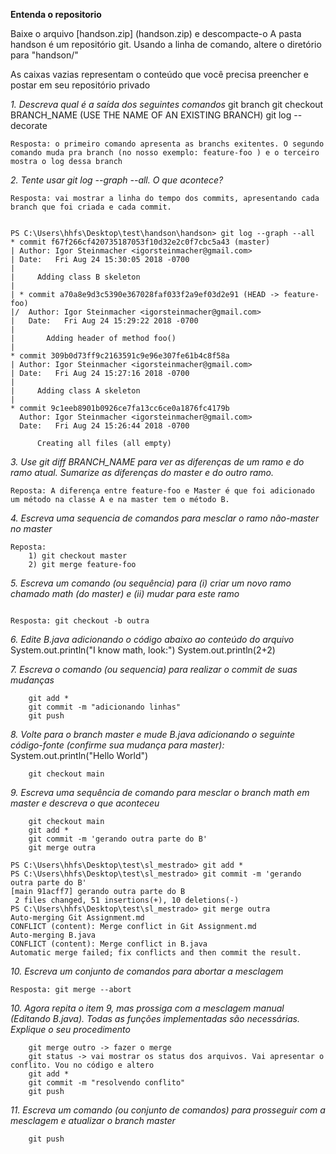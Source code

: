 **Entenda o repositorio**

Baixe o arquivo [handson.zip] (handson.zip) e descompacte-o A pasta handson é um repositório git. Usando a linha de comando, altere o diretório para "handson/"

As caixas vazias representam o conteúdo que você precisa preencher e postar em seu repositório privado

*1. Descreva qual é a saída dos seguintes comandos*
git branch
git checkout BRANCH_NAME (USE THE NAME OF AN EXISTING BRANCH)
git log --decorate

```
Resposta: o primeiro comando apresenta as branchs exitentes. O segundo comando muda pra branch (no nosso exemplo: feature-foo ) e o terceiro mostra o log dessa branch
```



*2. Tente usar git log --graph --all. O que acontece?*
```
Resposta: vai mostrar a linha do tempo dos commits, apresentando cada branch que foi criada e cada commit. 


PS C:\Users\hhfs\Desktop\test\handson\handson> git log --graph --all
* commit f67f266cf420735187053f10d32e2c0f7cbc5a43 (master)
| Author: Igor Steinmacher <igorsteinmacher@gmail.com>
| Date:   Fri Aug 24 15:30:05 2018 -0700
|
|     Adding class B skeleton
|
| * commit a70a8e9d3c5390e367028faf033f2a9ef03d2e91 (HEAD -> feature-foo)
|/  Author: Igor Steinmacher <igorsteinmacher@gmail.com>
|   Date:   Fri Aug 24 15:29:22 2018 -0700
|
|       Adding header of method foo()
|
* commit 309b0d73ff9c2163591c9e96e307fe61b4c8f58a
| Author: Igor Steinmacher <igorsteinmacher@gmail.com>
| Date:   Fri Aug 24 15:27:16 2018 -0700
|
|     Adding class A skeleton
|
* commit 9c1eeb8901b0926ce7fa13cc6ce0a1876fc4179b
  Author: Igor Steinmacher <igorsteinmacher@gmail.com>
  Date:   Fri Aug 24 15:26:44 2018 -0700

      Creating all files (all empty)
```



*3. Use git diff BRANCH_NAME para ver as diferenças de um ramo e do ramo atual. Sumarize as diferenças do master e do outro ramo.*
```
Reposta: A diferença entre feature-foo e Master é que foi adicionado um método na classe A e na master tem o método B. 
```


*4. Escreva uma sequencia de comandos para mesclar o ramo não-master no master*
```
Reposta: 
	1) git checkout master
	2) git merge feature-foo 

```



*5. Escreva um comando (ou sequência) para (i) criar um novo ramo chamado math (do master) e (ii) mudar para este ramo*
```

Resposta: git checkout -b outra

```


*6. Edite B.java adicionando o código abaixo ao conteúdo do arquivo*
System.out.println("I know math, look:")
System.out.println(2+2)


*7. Escreva o comando (ou sequencia) para realizar o commit de suas mudanças*
```
	git add *
	git commit -m "adicionando linhas"
	git push
```



*8. Volte para o branch master e mude B.java adicionando o seguinte código-fonte (confirme sua mudança para master):*
System.out.println("Hello World")
```
	git checkout main
```



*9. Escreva uma sequência de comando para mesclar o branch math em master e descreva o que aconteceu*

```
	git checkout main
	git add *
	git commit -m 'gerando outra parte do B'
	git merge outra

PS C:\Users\hhfs\Desktop\test\sl_mestrado> git add *
PS C:\Users\hhfs\Desktop\test\sl_mestrado> git commit -m 'gerando outra parte do B'
[main 91acff7] gerando outra parte do B
 2 files changed, 51 insertions(+), 10 deletions(-)
PS C:\Users\hhfs\Desktop\test\sl_mestrado> git merge outra
Auto-merging Git Assignment.md
CONFLICT (content): Merge conflict in Git Assignment.md
Auto-merging B.java
CONFLICT (content): Merge conflict in B.java
Automatic merge failed; fix conflicts and then commit the result.
```



*10. Escreva um conjunto de comandos para abortar a mesclagem*
```
Resposta: git merge --abort
```



*10. Agora repita o item 9, mas prossiga com a mesclagem manual (Editando B.java). Todas as funções implementadas são necessárias. Explique o seu procedimento*
```
	git merge outro -> fazer o merge
	git status -> vai mostrar os status dos arquivos. Vai apresentar o conflito. Vou no código e altero
	git add *
	git commit -m "resolvendo conflito"
	git push
```

*11. Escreva um comando (ou conjunto de comandos) para prosseguir com a mesclagem e atualizar o branch master*
```
	git push
```